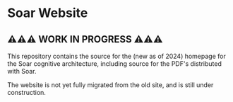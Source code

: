 # Soar Website

## ⚠️⚠️⚠️ WORK IN PROGRESS ⚠️⚠️⚠️

This repository contains the source for the (new as of 2024) homepage for the Soar cognitive architecture, including source for the PDF's distributed with Soar.

The website is not yet fully migrated from the old site, and is still under construction.
